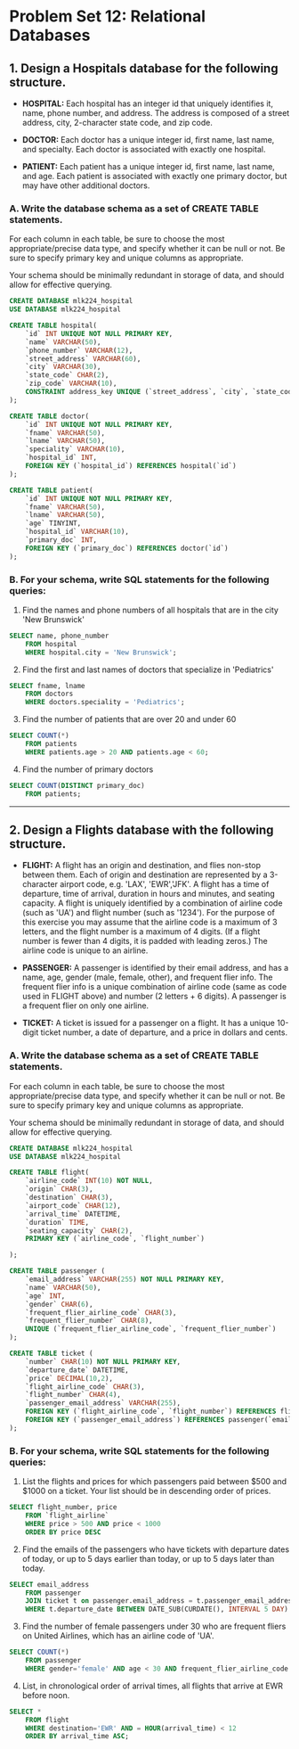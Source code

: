 # Problem Set 12: Relational Databases

## 1. Design a Hospitals database for the following structure.

- **HOSPITAL:** Each hospital has an integer id that uniquely identifies it, name, phone number, and address. The address is composed of a street address, city, 2-character state code, and zip code.

- **DOCTOR:** Each doctor has a unique integer id, first name, last name, and specialty. Each doctor is associated with exactly one hospital.

- **PATIENT:** Each patient has a unique integer id, first name, last name, and age. Each patient is associated with exactly one primary doctor, but may have other additional doctors.

### A. Write the database schema as a set of CREATE TABLE statements. 

For each column in each table, be sure to choose the most appropriate/precise data type, and specify whether it can be null or not. Be sure to specify primary key and unique columns as appropriate.

Your schema should be minimally redundant in storage of data, and should allow for effective querying. 

```SQL
CREATE DATABASE mlk224_hospital
USE DATABASE mlk224_hospital

CREATE TABLE hospital(
    `id` INT UNIQUE NOT NULL PRIMARY KEY,
    `name` VARCHAR(50),
    `phone_number` VARCHAR(12),
    `street_address` VARCHAR(60),
    `city` VARCHAR(30),
    `state_code` CHAR(2),
    `zip_code` VARCHAR(10),
    CONSTRAINT address_key UNIQUE (`street_address`, `city`, `state_code`, `zip_code`)
);

CREATE TABLE doctor(
    `id` INT UNIQUE NOT NULL PRIMARY KEY,
    `fname` VARCHAR(50),
    `lname` VARCHAR(50),
    `speciality` VARCHAR(10),
    `hospital_id` INT,
    FOREIGN KEY (`hospital_id`) REFERENCES hospital(`id`)
);

CREATE TABLE patient(
    `id` INT UNIQUE NOT NULL PRIMARY KEY,
    `fname` VARCHAR(50),
    `lname` VARCHAR(50),
    `age` TINYINT,
    `hospital_id` VARCHAR(10),
    `primary_doc` INT,
    FOREIGN KEY (`primary_doc`) REFERENCES doctor(`id`)
);
```

### B. For your schema, write SQL statements for the following queries:

1. Find the names and phone numbers of all hospitals that are in the city 'New Brunswick'
```SQL
SELECT name, phone_number
    FROM hospital
    WHERE hospital.city = 'New Brunswick';
```
2. Find the first and last names of doctors that specialize in 'Pediatrics'
```SQL
SELECT fname, lname
    FROM doctors
    WHERE doctors.speciality = 'Pediatrics';
```
3. Find the number of patients that are over 20 and under 60
```SQL
SELECT COUNT(*)
    FROM patients
    WHERE patients.age > 20 AND patients.age < 60;
```
4. Find the number of primary doctors
```SQL
SELECT COUNT(DISTINCT primary_doc)
    FROM patients;
```

---

## 2. Design a Flights database with the following structure.

- **FLIGHT:** A flight has an origin and destination, and flies non-stop between them. Each of origin and destination are represented by a 3-character airport code, e.g. 'LAX', 'EWR','JFK'. A flight has a time of departure, time of arrival, duration in hours and minutes, and seating capacity. A flight is uniquely identified by a combination of airline code (such as 'UA') and flight number (such as '1234'). For the purpose of this exercise you may assume that the airline code is a maximum of 3 letters, and the flight number is a maximum of 4 digits. (If a flight number is fewer than 4 digits, it is padded with leading zeros.) The airline code is unique to an airline.

- **PASSENGER:** A passenger is identified by their email address, and has a name, age, gender (male, female, other), and frequent flier info. The frequent flier info is a unique combination of airline code (same as code used in FLIGHT above) and number (2 letters + 6 digits). A passenger is a frequent flier on only one airline.

- **TICKET:** A ticket is issued for a passenger on a flight. It has a unique 10-digit ticket number, a date of departure, and a price in dollars and cents. 

### A. Write the database schema as a set of CREATE TABLE statements. 

For each column in each table, be sure to choose the most appropriate/precise data type, and specify whether it can be null or not. Be sure to specify primary key and unique columns as appropriate.

Your schema should be minimally redundant in storage of data, and should allow for effective querying. 
```SQL
CREATE DATABASE mlk224_hospital
USE DATABASE mlk224_hospital

CREATE TABLE flight(
    `airline_code` INT(10) NOT NULL,
    `origin` CHAR(3),
    `destination` CHAR(3),
    `airport_code` CHAR(12),
    `arrival_time` DATETIME,
    `duration` TIME,
    `seating_capacity` CHAR(2),
    PRIMARY KEY (`airline_code`, `flight_number`)

);

CREATE TABLE passenger (
    `email_address` VARCHAR(255) NOT NULL PRIMARY KEY,
    `name` VARCHAR(50),
    `age` INT,
    `gender` CHAR(6),
    `frequent_flier_airline_code` CHAR(3),
    `frequent_flier_number` CHAR(8),
    UNIQUE (`frequent_flier_airline_code`, `frequent_flier_number`)
);

CREATE TABLE ticket (
    `number` CHAR(10) NOT NULL PRIMARY KEY,
    `departure_date` DATETIME,
    `price` DECIMAL(10,2),
    `flight_airline_code` CHAR(3),
    `flight_number` CHAR(4),
    `passenger_email_address` VARCHAR(255),
    FOREIGN KEY (`flight_airline_code`, `flight_number`) REFERENCES flight(`airline_code`, `flight_number`),
    FOREIGN KEY (`passenger_email_address`) REFERENCES passenger(`email_address`)
);
```

### B. For your schema, write SQL statements for the following queries:

1. List the flights and prices for which passengers paid between $500 and $1000 on a ticket. Your list should be in descending order of prices.
```SQL
SELECT flight_number, price
    FROM `flight_airline`
    WHERE price > 500 AND price < 1000  
    ORDER BY price DESC
```
2. Find the emails of the passengers who have tickets with departure dates of today, or up to 5 days earlier than today, or up to 5 days later than today.
```SQL
SELECT email_address
    FROM passenger
    JOIN ticket t on passenger.email_address = t.passenger_email_address
    WHERE t.departure_date BETWEEN DATE_SUB(CURDATE(), INTERVAL 5 DAY) AND DATE_ADD(CURDATE(), INTERVAL 5 DAY);
```
3. Find the number of female passengers under 30 who are frequent fliers on United Airlines, which has an airline code of 'UA'.
```SQL
SELECT COUNT(*)
    FROM passenger
    WHERE gender='female' AND age < 30 AND frequent_flier_airline_code = 'UA'
```
4. List, in chronological order of arrival times, all flights that arrive at EWR before noon.
```SQL
SELECT *
    FROM flight
    WHERE destination='EWR' AND = HOUR(arrival_time) < 12
    ORDER BY arrival_time ASC;